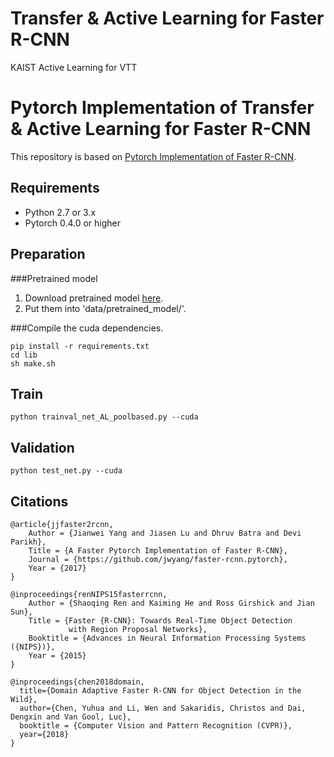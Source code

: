 # Transfer & Active Learning for Faster R-CNN
KAIST Active Learning for VTT


# Pytorch Implementation of Transfer & Active Learning for Faster R-CNN

This repository is based on [Pytorch Implementation of Faster R-CNN](https://github.com/jwyang/faster-rcnn.pytorch).

Requirements
------------

* Python 2.7 or 3.x
* Pytorch 0.4.0 or higher

Preparation
--------

###Pretrained model
1. Download pretrained model [here](https://github.com/jwyang/faster-rcnn.pytorch#pretrained-model).
2. Put them into 'data/pretrained_model/'.

###Compile the cuda dependencies.
	
	pip install -r requirements.txt
	cd lib
	sh make.sh

Train
------
	python trainval_net_AL_poolbased.py --cuda


Validation
-------
	python test_net.py --cuda


Citations
----------
	@article{jjfaster2rcnn,
	    Author = {Jianwei Yang and Jiasen Lu and Dhruv Batra and Devi Parikh},
	    Title = {A Faster Pytorch Implementation of Faster R-CNN},
	    Journal = {https://github.com/jwyang/faster-rcnn.pytorch},
	    Year = {2017}
	}
	
	@inproceedings{renNIPS15fasterrcnn,
	    Author = {Shaoqing Ren and Kaiming He and Ross Girshick and Jian Sun},
	    Title = {Faster {R-CNN}: Towards Real-Time Object Detection
	             with Region Proposal Networks},
	    Booktitle = {Advances in Neural Information Processing Systems ({NIPS})},
	    Year = {2015}
	}

	@inproceedings{chen2018domain,
	  title={Domain Adaptive Faster R-CNN for Object Detection in the Wild},
	  author={Chen, Yuhua and Li, Wen and Sakaridis, Christos and Dai, Dengxin and Van Gool, Luc},
	  booktitle = {Computer Vision and Pattern Recognition (CVPR)},
	  year={2018}
	}

